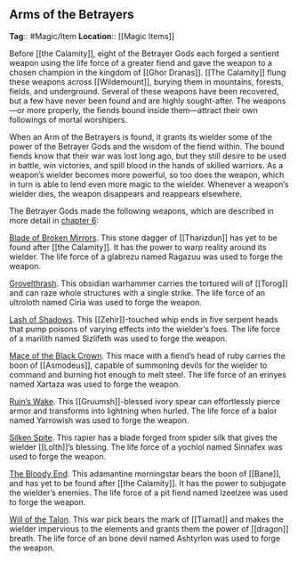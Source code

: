 ## Arms of the Betrayers
**Tag**:: #Magic/Item
**Location**:: [[Magic Items]]

Before [[the Calamity]], eight of the Betrayer Gods each forged a sentient weapon using the life force of a greater fiend and gave the weapon to a chosen champion in the kingdom of [[Ghor Dranas]]. [[The Calamity]] flung these weapons across [[Wildemount]], burying them in mountains, forests, fields, and underground. Several of these weapons have been recovered, but a few have never been found and are highly sought-after. The weapons—or more properly, the fiends bound inside them—attract their own followings of mortal worshipers.

When an Arm of the Betrayers is found, it grants its wielder some of the power of the Betrayer Gods and the wisdom of the fiend within. The bound fiends know that their war was lost long ago, but they still desire to be used in battle, win victories, and spill blood in the hands of skilled warriors. As a weapon’s wielder becomes more powerful, so too does the weapon, which in turn is able to lend even more magic to the wielder. Whenever a weapon’s wielder dies, the weapon disappears and reappears elsewhere.

The Betrayer Gods made the following weapons, which are described in more detail in [chapter 6](https://www.dndbeyond.com/sources/egtw/wildemount-treasures#ArmsoftheBetrayers "[[chapter 6]]"):

[Blade of Broken Mirrors](https://www.dndbeyond.com/magic-items/blade-of-broken-mirrors). This stone dagger of [[Tharizdun]] has yet to be found after [[the Calamity]]. It has the power to warp reality around its wielder. The life force of a glabrezu named Ragazuu was used to forge the weapon.

[Grovelthrash](https://www.dndbeyond.com/magic-items/grovelthrash). This obsidian warhammer carries the tortured will of [[Torog]] and can raze whole structures with a single strike. The life force of an ultroloth named Ciria was used to forge the weapon.

[Lash of Shadows](https://www.dndbeyond.com/magic-items/lash-of-shadows). This [[Zehir]]-touched whip ends in five serpent heads that pump poisons of varying effects into the wielder’s foes. The life force of a marilith named Sizlifeth was used to forge the weapon.

[Mace of the Black Crown](https://www.dndbeyond.com/magic-items/mace-of-the-black-crown). This mace with a fiend’s head of ruby carries the boon of [[Asmodeus]], capable of summoning devils for the wielder to command and burning hot enough to melt steel. The life force of an erinyes named Xartaza was used to forge the weapon.

[Ruin’s Wake](https://www.dndbeyond.com/magic-items/ruins-wake). This [[Gruumsh]]-blessed ivory spear can effortlessly pierce armor and transforms into lightning when hurled. The life force of a balor named Yarrowish was used to forge the weapon.

[Silken Spite](https://www.dndbeyond.com/magic-items/silken-spite). This rapier has a blade forged from spider silk that gives the wielder [[Lolth]]’s blessing. The life force of a yochlol named Sinnafex was used to forge the weapon.

[The Bloody End](https://www.dndbeyond.com/magic-items/the-bloody-end). This adamantine morningstar bears the boon of [[Bane]], and has yet to be found after [[the Calamity]]. It has the power to subjugate the wielder’s enemies. The life force of a pit fiend named Izeelzee was used to forge the weapon.

[Will of the Talon](https://www.dndbeyond.com/magic-items/will-of-the-talon). This war pick bears the mark of [[Tiamat]] and makes the wielder impervious to the elements and grants them the power of [[dragon]] breath. The life force of an bone devil named Ashtyrlon was used to forge the weapon.